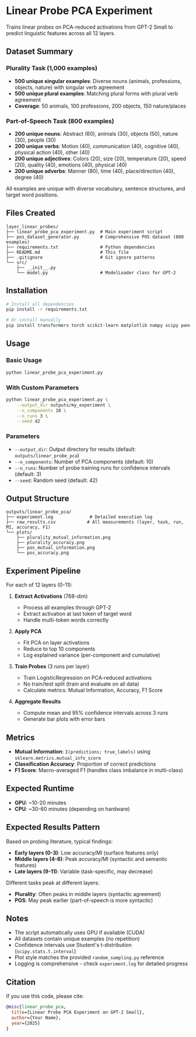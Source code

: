 # Linear Probe PCA Experiment

Trains linear probes on PCA-reduced activations from GPT-2 Small to predict linguistic features across all 12 layers.

## Dataset Summary

### Plurality Task (1,000 examples)
- **500 unique singular examples**: Diverse nouns (animals, professions, objects, nature) with singular verb agreement
- **500 unique plural examples**: Matching plural forms with plural verb agreement
- **Coverage**: 50 animals, 100 professions, 200 objects, 150 nature/places

### Part-of-Speech Task (800 examples)
- **200 unique nouns**: Abstract (60), animals (30), objects (50), nature (30), people (30)
- **200 unique verbs**: Motion (40), communication (40), cognitive (40), physical action (40), other (40)
- **200 unique adjectives**: Colors (20), size (20), temperature (20), speed (20), quality (40), emotions (40), physical (40)
- **200 unique adverbs**: Manner (80), time (40), place/direction (40), degree (40)

All examples are unique with diverse vocabulary, sentence structures, and target word positions.

## Files Created

```
layer_linear_probes/
├── linear_probe_pca_experiment.py  # Main experiment script
├── pos_dataset_generator.py        # Comprehensive POS dataset (800 examples)
├── requirements.txt                # Python dependencies
├── README.md                       # This file
├── .gitignore                      # Git ignore patterns
└── src/
    ├── __init__.py
    └── model.py                    # ModelLoader class for GPT-2
```

## Installation

```bash
# Install all dependencies
pip install -r requirements.txt

# Or install manually
pip install transformers torch scikit-learn matplotlib numpy scipy pandas tqdm sae-lens transformer-lens
```

## Usage

### Basic Usage
```bash
python linear_probe_pca_experiment.py
```

### With Custom Parameters
```bash
python linear_probe_pca_experiment.py \
    --output_dir outputs/my_experiment \
    --n_components 10 \
    --n_runs 3 \
    --seed 42
```

### Parameters

- `--output_dir`: Output directory for results (default: `outputs/linear_probe_pca`)
- `--n_components`: Number of PCA components (default: 10)
- `--n_runs`: Number of probe training runs for confidence intervals (default: 3)
- `--seed`: Random seed (default: 42)

## Output Structure

```
outputs/linear_probe_pca/
├── experiment.log              # Detailed execution log
├── raw_results.csv            # All measurements (layer, task, run, MI, accuracy, F1)
└── plots/
    ├── plurality_mutual_information.png
    ├── plurality_accuracy.png
    ├── pos_mutual_information.png
    └── pos_accuracy.png
```

## Experiment Pipeline

For each of 12 layers (0-11):

1. **Extract Activations** (768-dim)
   - Process all examples through GPT-2
   - Extract activation at last token of target word
   - Handle multi-token words correctly

2. **Apply PCA**
   - Fit PCA on layer activations
   - Reduce to top 10 components
   - Log explained variance (per-component and cumulative)

3. **Train Probes** (3 runs per layer)
   - Train LogisticRegression on PCA-reduced activations
   - No train/test split (train and evaluate on all data)
   - Calculate metrics: Mutual Information, Accuracy, F1 Score

4. **Aggregate Results**
   - Compute mean and 95% confidence intervals across 3 runs
   - Generate bar plots with error bars

## Metrics

- **Mutual Information**: `I(predictions; true_labels)` using `sklearn.metrics.mutual_info_score`
- **Classification Accuracy**: Proportion of correct predictions
- **F1 Score**: Macro-averaged F1 (handles class imbalance in multi-class)

## Expected Runtime

- **GPU**: ~10-20 minutes
- **CPU**: ~30-60 minutes (depending on hardware)

## Expected Results Pattern

Based on probing literature, typical findings:

- **Early layers (0-3)**: Low accuracy/MI (surface features only)
- **Middle layers (4-8)**: Peak accuracy/MI (syntactic and semantic features)
- **Late layers (9-11)**: Variable (task-specific, may decrease)

Different tasks peak at different layers:
- **Plurality**: Often peaks in middle layers (syntactic agreement)
- **POS**: May peak earlier (part-of-speech is more syntactic)

## Notes

- The script automatically uses GPU if available (CUDA)
- All datasets contain unique examples (no repetition)
- Confidence intervals use Student's t-distribution (`scipy.stats.t.interval`)
- Plot style matches the provided `random_sampling.py` reference
- Logging is comprehensive - check `experiment.log` for detailed progress

## Citation

If you use this code, please cite:

```bibtex
@misc{linear_probe_pca,
  title={Linear Probe PCA Experiment on GPT-2 Small},
  author={Your Name},
  year={2025}
}
```
